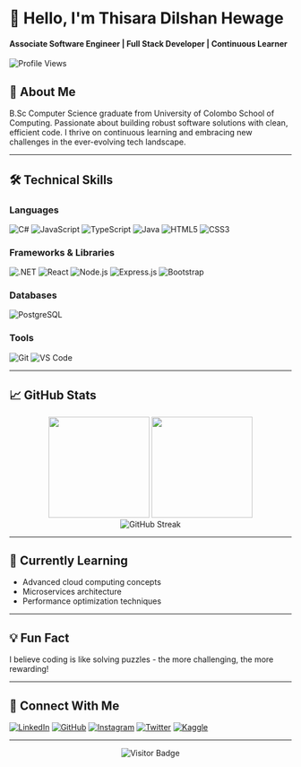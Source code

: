 # 👋 Hello, I'm Thisara Dilshan Hewage

#### Associate Software Engineer | Full Stack Developer | Continuous Learner

![Profile Views](https://komarev.com/ghpvc/?username=Thisara-d98&color=5b7db1&style=flat-square)

## 🚀 About Me

B.Sc Computer Science graduate from University of Colombo School of Computing. Passionate about building robust software solutions with clean, efficient code. I thrive on continuous learning and embracing new challenges in the ever-evolving tech landscape.

---

## 🛠 Technical Skills

### Languages
![C#](https://img.shields.io/badge/C%23-239120?style=for-the-badge&logo=c-sharp&logoColor=white)
![JavaScript](https://img.shields.io/badge/JavaScript-F7DF1E?style=for-the-badge&logo=javascript&logoColor=black)
![TypeScript](https://img.shields.io/badge/TypeScript-007ACC?style=for-the-badge&logo=typescript&logoColor=white)
![Java](https://img.shields.io/badge/Java-ED8B00?style=for-the-badge&logo=openjdk&logoColor=white)
![HTML5](https://img.shields.io/badge/HTML5-E34F26?style=for-the-badge&logo=html5&logoColor=white)
![CSS3](https://img.shields.io/badge/CSS3-1572B6?style=for-the-badge&logo=css3&logoColor=white)

### Frameworks & Libraries
![.NET](https://img.shields.io/badge/.NET-512BD4?style=for-the-badge&logo=dotnet&logoColor=white)
![React](https://img.shields.io/badge/React-20232A?style=for-the-badge&logo=react&logoColor=61DAFB)
![Node.js](https://img.shields.io/badge/Node.js-43853D?style=for-the-badge&logo=node.js&logoColor=white)
![Express.js](https://img.shields.io/badge/Express.js-404D59?style=for-the-badge)
![Bootstrap](https://img.shields.io/badge/Bootstrap-563D7C?style=for-the-badge&logo=bootstrap&logoColor=white)

### Databases
![PostgreSQL](https://img.shields.io/badge/PostgreSQL-316192?style=for-the-badge&logo=postgresql&logoColor=white)

### Tools
![Git](https://img.shields.io/badge/Git-F05032?style=for-the-badge&logo=git&logoColor=white)
![VS Code](https://img.shields.io/badge/VS_Code-007ACC?style=for-the-badge&logo=visual-studio-code&logoColor=white)

---

## 📈 GitHub Stats

<div align="center">
  <img height="180em" src="https://github-readme-stats.vercel.app/api?username=Thisara-d98&show_icons=true&theme=algolia&include_all_commits=true&count_private=true"/>
  <img height="180em" src="https://github-readme-stats.vercel.app/api/top-langs/?username=Thisara-d98&layout=compact&langs_count=8&theme=algolia"/>
</div>

<div align="center">
  <img src="https://github-readme-streak-stats.herokuapp.com/?user=Thisara-d98&theme=algolia" alt="GitHub Streak" />
</div>

---

## 🌱 Currently Learning
- Advanced cloud computing concepts
- Microservices architecture
- Performance optimization techniques

---

## 💡 Fun Fact
I believe coding is like solving puzzles - the more challenging, the more rewarding!

---

## 🤝 Connect With Me

[![LinkedIn](https://img.shields.io/badge/LinkedIn-0077B5?style=for-the-badge&logo=linkedin&logoColor=white)](https://www.linkedin.com/in/thisara-dilshan-hewage-73a2901a5/)
[![GitHub](https://img.shields.io/badge/GitHub-100000?style=for-the-badge&logo=github&logoColor=white)](https://github.com/Thisara-d98)
[![Instagram](https://img.shields.io/badge/Instagram-E4405F?style=for-the-badge&logo=instagram&logoColor=white)](https://www.instagram.com/___thi__sa__ra___/)
[![Twitter](https://img.shields.io/badge/Twitter-1DA1F2?style=for-the-badge&logo=twitter&logoColor=white)](https://twitter.com/thisarad19)
[![Kaggle](https://img.shields.io/badge/Kaggle-20BEFF?style=for-the-badge&logo=kaggle&logoColor=white)](https://www.kaggle.com/thisaradilshan)

---

<div align="center">
  
  ![Visitor Badge](https://visitor-badge.laobi.icu/badge?page_id=Thisara-d98.Thisara-d98)
  
</div>
